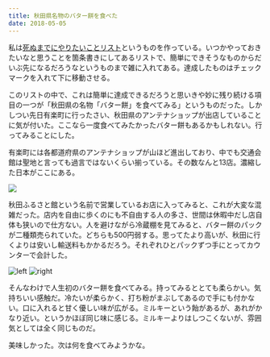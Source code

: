 ```yaml
---
title: 秋田県名物のバター餅を食べた
date: 2018-05-05
---
```


私は[死ぬまでにやりたいことリスト](https://gist.github.com/xarsh/05982d9d1d4f00f11ec3)というものを作っている。いつかやっておきたいなと思うことを箇条書きにしてあるリストで、簡単にできそうなものからだいぶ先になるだろうなというものまで雑に入れてある。達成したものはチェックマークを入れて下に移動させる。

このリストの中で、これは簡単に達成できるだろうと思いきや妙に残り続ける項目の一つが「秋田県の名物「バター餅」を食べてみる」というものだった。しかしつい先日有楽町に行ったさい、秋田県のアンテナショップが出店していることに気が付いた。ここなら一度食べてみたかったバター餅もあるかもしれない。行ってみることにした。

有楽町には各都道府県のアンテナショップが山ほど進出しており、中でも交通会館は聖地と言っても過言ではないくらい揃っている。その数なんと13店。濃縮した日本がここにある。

![](https://farm1.staticflickr.com/946/28026916178_d7f1b7aa80_h.jpg)

秋田ふるさと館という名前で営業しているお店に入ってみると、これが大変な混雑だった。店内を自由に歩くのにも不自由する人の多さ、世間は休暇中だし店自体も狭いので仕方ない。人を避けながら冷蔵棚を見てみると、バター餅のパックが二種類売られていた。どちらも500円弱する。思ってたより高いが、秋田に行くよりは安いし輸送料もかかるだろう。それぞれひとパックずつ手にとってカウンターで会計した。

![left](https://farm1.staticflickr.com/943/28026916748_ae5f8b2ba6_b.jpg)
![right](https://farm1.staticflickr.com/968/41853620102_3c98c97d90_b.jpg)

そんなわけで人生初のバター餅を食べてみる。持ってみるととても柔らかい。気持ちいい感触だ。冷たいが柔らかく、打ち粉がまぶしてあるので手にも付かない。口に入れると甘く優しい味が広がる。ミルキーという飴があるが、あれがかなり近い。というかほぼ同じ味に感じる。ミルキーよりはしつこくないが、雰囲気としては全く同じものだ。

美味しかった。次は何を食べてみようかな。
